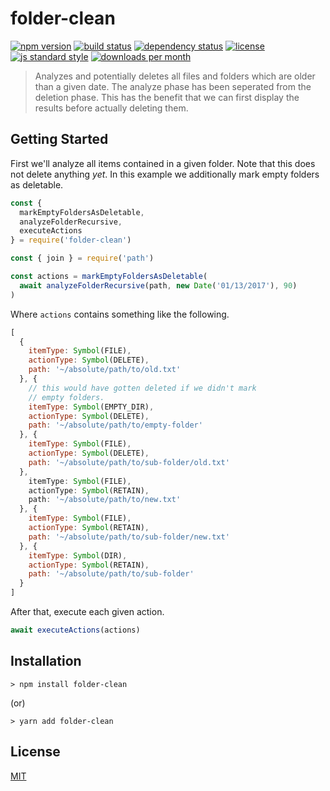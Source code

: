 # folder-clean

[![npm version][version-image]][version-url]
[![build status][travis-image]][travis-url]
[![dependency status][david-image]][david-url]
[![license][license-image]][license-url]
[![js standard style][standard-image]][standard-url]
[![downloads per month][downloads-image]][downloads-url]

> Analyzes and potentially deletes all files and folders which are older than a given date. The analyze phase has been seperated from the deletion phase. This has the benefit that we can first display the results before actually deleting them.

## Getting Started

First we'll analyze all items contained in a given folder. Note that this does not delete anything *yet*. In this example we additionally mark empty folders as deletable.

```js
const {
  markEmptyFoldersAsDeletable,
  analyzeFolderRecursive,
  executeActions
} = require('folder-clean')

const { join } = require('path')

const actions = markEmptyFoldersAsDeletable(
  await analyzeFolderRecursive(path, new Date('01/13/2017'), 90)
)
```

Where `actions` contains something like the following.

```js
[
  {
    itemType: Symbol(FILE),
    actionType: Symbol(DELETE),
    path: '~/absolute/path/to/old.txt'
  }, {
    // this would have gotten deleted if we didn't mark
    // empty folders.
    itemType: Symbol(EMPTY_DIR),
    actionType: Symbol(DELETE),
    path: '~/absolute/path/to/empty-folder'
  }, {
    itemType: Symbol(FILE),
    actionType: Symbol(DELETE),
    path: '~/absolute/path/to/sub-folder/old.txt'
  },
    itemType: Symbol(FILE),
    actionType: Symbol(RETAIN),
    path: '~/absolute/path/to/new.txt'
  }, {
    itemType: Symbol(FILE),
    actionType: Symbol(RETAIN),
    path: '~/absolute/path/to/sub-folder/new.txt'
  }, {
    itemType: Symbol(DIR),
    actionType: Symbol(RETAIN),
    path: '~/absolute/path/to/sub-folder'
  }
]
```

After that, execute each given action.

```js
await executeActions(actions)
```

## Installation

    > npm install folder-clean

(or)

    > yarn add folder-clean

## License

[MIT][license-url]

[travis-image]: https://img.shields.io/travis/queckezz/folder-clean.svg?style=flat-square

[travis-url]: https://travis-ci.org/queckezz/folder-clean

[version-image]: https://img.shields.io/npm/v/folder-clean.svg?style=flat-square

[version-url]: https://npmjs.org/package/folder-clean

[downloads-image]: https://img.shields.io/npm/dm/folder-clean.svg?style=flat-square

[downloads-url]: https://npmjs.org/package/folder-clean

[david-image]: http://img.shields.io/david/queckezz/folder-clean.svg?style=flat-square

[david-url]: https://david-dm.org/queckezz/folder-clean

[standard-image]: https://img.shields.io/badge/code-standard-brightgreen.svg?style=flat-square

[standard-url]: https://github.com/feross/standard

[license-image]: http://img.shields.io/npm/l/folder-clean.svg?style=flat-square

[license-url]: ./license
